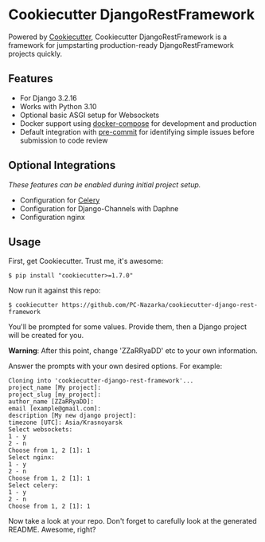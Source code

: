 # Cookiecutter DjangoRestFramework

Powered by [Cookiecutter](https://github.com/cookiecutter/cookiecutter), Cookiecutter DjangoRestFramework is a framework for jumpstarting
production-ready DjangoRestFramework projects quickly.

## Features

-   For Django 3.2.16
-   Works with Python 3.10
-   Optional basic ASGI setup for Websockets
-   Docker support using [docker-compose](https://github.com/docker/compose) for development and production
-   Default integration with [pre-commit](https://github.com/pre-commit/pre-commit) for identifying simple issues before submission to code review

## Optional Integrations

*These features can be enabled during initial project setup.*

-   Configuration for [Celery](https://docs.celeryq.dev)
-   Configuration for Django-Channels with Daphne
-   Configuration nginx

## Usage

First, get Cookiecutter. Trust me, it's awesome:

    $ pip install "cookiecutter>=1.7.0"

Now run it against this repo:

    $ cookiecutter https://github.com/PC-Nazarka/cookiecutter-django-rest-framework

You'll be prompted for some values. Provide them, then a Django project will be created for you.

**Warning**: After this point, change 'ZZaRRyaDD' etc to your own information.

Answer the prompts with your own desired options. For example:

    Cloning into 'cookiecutter-django-rest-framework'...
    project_name [My project]:
    project_slug [my_project]:
    author_name [ZZaRRyaDD]:
    email [example@gmail.com]:
    description [My new django project]:
    timezone [UTC]: Asia/Krasnoyarsk
    Select websockets:
    1 - y
    2 - n
    Choose from 1, 2 [1]: 1
    Select nginx:
    1 - y
    2 - n
    Choose from 1, 2 [1]: 1
    Select celery:
    1 - y
    2 - n
    Choose from 1, 2 [1]: 1

Now take a look at your repo. Don't forget to carefully look at the generated README. Awesome, right?
